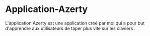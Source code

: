 # Application-Azerty
L'application Azerty est une application créé par moi  qui a pour but d'apprendre aux utilisateurs de taper plus vite sur les claviers .  
